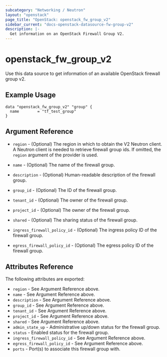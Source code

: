 ```yaml
---
subcategory: "Networking / Neutron"
layout: "openstack"
page_title: "OpenStack: openstack_fw_group_v2"
sidebar_current: "docs-openstack-datasource-fw-group-v2"
description: |-
  Get information on an OpenStack Firewall Group V2.
---
```


# openstack\_fw\_group\_v2

Use this data source to get information of an available OpenStack firewall group v2.

## Example Usage

```hcl
data "openstack_fw_group_v2" "group" {
  name        = "tf_test_group"
}
```

## Argument Reference

* `region` - (Optional) The region in which to obtain the V2 Neutron client.
  A Neutron client is needed to retrieve firewall group ids. If omitted, the
  `region` argument of the provider is used.

* `name` - (Optional) The name of the firewall group.

* `description` - (Optional) Human-readable description of the firewall group.

* `group_id` - (Optional) The ID of the firewall group.

* `tenant_id` - (Optional) The owner of the firewall group.

* `project_id` - (Optional) The owner of the firewall group.

* `shared` - (Optional) The sharing status of the firewall group.

* `ingress_firewall_policy_id` - (Optional) The ingress policy ID of the firewall group.

* `egress_firewall_policy_id` - (Optional) The egress policy ID of the firewall group.

## Attributes Reference

The following attributes are exported:

* `region` - See Argument Reference above.
* `name` - See Argument Reference above.
* `description` - See Argument Reference above.
* `group_id` - See Argument Reference above.
* `tenant_id` - See Argument Reference above.
* `project_id` - See Argument Reference above.
* `shared` - See Argument Reference above.
* `admin_state_up` - Administrative up/down status for the firewall group.
* `status` - Enabled status for the firewall group.
* `ingress_firewall_policy_id` - See Argument Reference above.
* `egress_firewall_policy_id` - See Argument Reference above.
* `ports` - Port(s) to associate this firewall group with.
